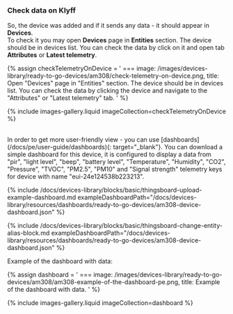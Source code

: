 ### Check data on Klyff

So, the device was added and if it sends any data - it should appear in **Devices**.  
To check it you may open **Devices** page in **Entities** section.
The device should be in devices list. You can check the data by click on it and open tab **Attributes** or **Latest telemetry**.

{% assign checkTelemetryOnDevice = '
    ===
        image: /images/devices-library/ready-to-go-devices/am308/check-telemetry-on-device.png,
        title: Open "Devices" page in "Entities" section. The device should be in devices list. You can check the data by clicking the device and navigate to the "Attributes" or "Latest telemetry" tab.
'
%}

{% include images-gallery.liquid imageCollection=checkTelemetryOnDevice %}

<br>
In order to get more user-friendly view - you can use [dashboards](/docs/pe/user-guide/dashboards){: target="_blank"}.  
You can download a simple dashboard for this device, it is configured to display a data from "pir", "light level", "beep", "battery level", "Temperature", "Humidity", "CO2", "Pressure", "TVOC", "PM2.5", "PM10" and "Signal strength" telemetry keys for device with name "eui-24e124538b223213".

{% include /docs/devices-library/blocks/basic/thingsboard-upload-example-dashboard.md exampleDashboardPath="/docs/devices-library/resources/dashboards/ready-to-go-devices/am308-device-dashboard.json" %}

{% include /docs/devices-library/blocks/basic/thingsboard-change-entity-alias-block.md exampleDashboardPath="/docs/devices-library/resources/dashboards/ready-to-go-devices/am308-device-dashboard.json" %}

Example of the dashboard with data:

{% assign dashboard = '
    ===
        image: /images/devices-library/ready-to-go-devices/am308/am308-example-of-the-dashboard-pe.png,
        title: Example of the dashboard with data.
'
%}

{% include images-gallery.liquid imageCollection=dashboard %}